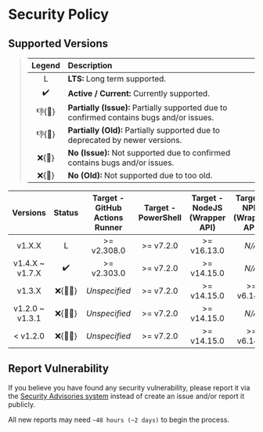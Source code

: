 # Security Policy

## Supported Versions

> | **Legend** | **Description** |
> |:-:|:--|
> | L | **LTS:** Long term supported. |
> | ✔️ | **Active / Current:** Currently supported. |
> | 👎{🐛} | **Partially (Issue):** Partially supported due to confirmed contains bugs and/or issues. |
> | 👎{🧓} | **Partially (Old):** Partially supported due to deprecated by newer versions. |
> | ❌{🐛} | **No (Issue):** Not supported due to confirmed contains bugs and/or issues. |
> | ❌{🧓} | **No (Old):** Not supported due to too old. |

| **Versions** | **Status** | **Target - GitHub Actions Runner** | **Target - PowerShell** | **Target - NodeJS (Wrapper API)** | **Target - NPM (Wrapper API)** |
|:-:|:-:|:-:|:-:|:-:|:-:|
| v1.X.X | L | >= v2.308.0 | >= v7.2.0 | >= v16.13.0 | *N/A* |
| v1.4.X \~ v1.7.X | ✔️ | >= v2.303.0 | >= v7.2.0 | >= v14.15.0 | *N/A* |
| v1.3.X | ❌{🐛🧓} | *Unspecified* | >= v7.2.0 | >= v14.15.0 | >= v6.14.8 |
| v1.2.0 \~ v1.3.1 | ❌{🐛🧓} | *Unspecified* | >= v7.2.0 | >= v14.15.0 | *N/A* |
| < v1.2.0 | ❌{🐛🧓} | *Unspecified* | >= v7.2.0 | >= v14.15.0 | >= v6.14.8 |

## Report Vulnerability

If you believe you have found any security vulnerability, please report it via the [Security Advisories system](https://github.com/hugoalh-studio/ghactions-toolkit-powershell/security/advisories/new) instead of create an issue and/or report it publicly.

All new reports may need `~48 hours (~2 days)` to begin the process.
